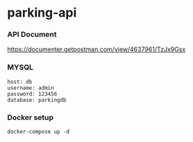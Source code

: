 # parking-api
### API Document 
https://documenter.getpostman.com/view/4637961/TzJx9Gsx
### MYSQL
```
host: db
username: admin
password: 123456
database: parkingdb
```
### Docker setup
```
docker-compose up -d
```
